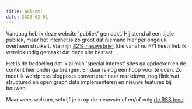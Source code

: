 ```yaml
---
title: Welkom!
date: 2023-02-01
---
```


Vandaag heb ik deze website 'publiek' gemaakt. Hij stond al een tijdje publiek, maar het internet is zo groot dat niemand hier per ongeluk overheen struikelt. Via mijn [82% nieuwsbrief](/nieuwsbrief/) (die vanaf nu FYI heet) heb ik wereldkundig gemaakt dat deze site bestaat.

Het is de bedoeling dat ik al mijn 'special interest' sites ga opdoeken en de content hier onder ga brengen. En daar is nog een hoop voor te doen. Zo moet ik wordpress blogposts converteren naar markdown, nog flink wat structured en open graph data implementeren en nieuwe features bij bouwen.

Maar wees welkom, schrijf je in op de nieuwsbrief en/of volg [de RSS feed](/feed.xml).
